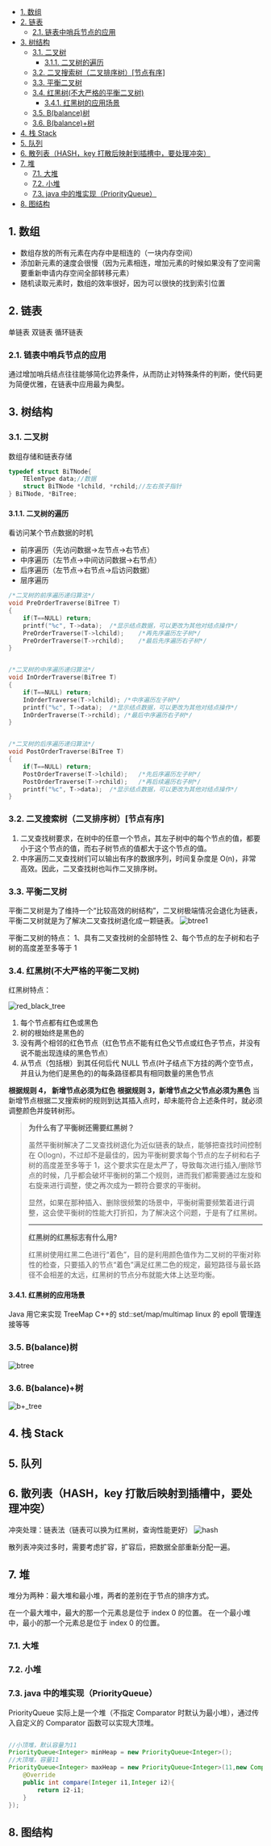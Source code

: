 <!-- @import "[TOC]" {cmd="toc" depthFrom=1 depthTo=6 orderedList=false} -->

<!-- code_chunk_output -->

- [1. 数组](#1-数组)
- [2. 链表](#2-链表)
  - [2.1. 链表中哨兵节点的应用](#21-链表中哨兵节点的应用)
- [3. 树结构](#3-树结构)
  - [3.1. 二叉树](#31-二叉树)
    - [3.1.1. 二叉树的遍历](#311-二叉树的遍历)
  - [3.2. 二叉搜索树（二叉排序树）[节点有序]](#32-二叉搜索树二叉排序树节点有序)
  - [3.3. 平衡二叉树](#33-平衡二叉树)
  - [3.4. 红黑树(不大严格的平衡二叉树)](#34-红黑树不大严格的平衡二叉树)
    - [3.4.1. 红黑树的应用场景](#341-红黑树的应用场景)
  - [3.5. B(balance)树](#35-bbalance树)
  - [3.6. B(balance)+树](#36-bbalance树)
- [4. 栈 Stack](#4-栈-stack)
- [5. 队列](#5-队列)
- [6. 散列表（HASH，key 打散后映射到插槽中，要处理冲突）](#6-散列表hashkey-打散后映射到插槽中要处理冲突)
- [7. 堆](#7-堆)
  - [7.1. 大堆](#71-大堆)
  - [7.2. 小堆](#72-小堆)
  - [7.3. java 中的堆实现（PriorityQueue）](#73-java-中的堆实现priorityqueue)
- [8. 图结构](#8-图结构)

<!-- /code_chunk_output -->

## 1. 数组

- 数组存放的所有元素在内存中是相连的（一块内存空间）
- 添加新元素的速度会很慢（因为元素相连，增加元素的时候如果没有了空间需要重新申请内存空间全部转移元素）
- 随机读取元素时，数组的效率很好，因为可以很快的找到索引位置

## 2. 链表

单链表
双链表
循环链表

### 2.1. 链表中哨兵节点的应用

通过增加哨兵结点往往能够简化边界条件，从而防止对特殊条件的判断，使代码更为简便优雅，在链表中应用最为典型。

## 3. 树结构

### 3.1. 二叉树

数组存储和链表存储

```c++
typedef struct BiTNode{
    TElemType data;//数据
    struct BiTNode *lchild, *rchild;//左右孩子指针
} BiTNode, *BiTree;
```

#### 3.1.1. 二叉树的遍历

看访问某个节点数据的时机

- 前序遍历（先访问数据->左节点->右节点）
- 中序遍历（左节点->中间访问数据->右节点）
- 后序遍历（左节点->右节点->后访问数据）
- 层序遍历

```c++
/*二叉树的前序遍历递归算法*/
void PreOrderTraverse(BiTree T)
{
    if(T==NULL) return;
    printf("%c", T->data);  /*显示结点数据，可以更改为其他对结点操作*/
    PreOrderTraverse(T->lchild);    /*再先序遍历左子树*/
    PreOrderTraverse(T->rchild);    /*最后先序遍历右子树*/
}


/*二叉树的中序遍历递归算法*/
void InOrderTraverse(BiTree T)
{
    if(T==NULL) return;
    InOrderTraverse(T->lchild); /*中序遍历左子树*/
    printf("%c", T->data);  /*显示结点数据，可以更改为其他对结点操作*/
    InOrderTraverse(T->rchild); /*最后中序遍历右子树*/
}


/*二叉树的后序遍历递归算法*/
void PostOrderTraverse(BiTree T)
{
    if(T==NULL) return;
    PostOrderTraverse(T->lchild);   /*先后序遍历左子树*/
    PostOrderTraverse(T->rchild);   /*再后续遍历右子树*/
    printf("%c", T->data);  /*显示结点数据，可以更改为其他对结点操作*/
}
```

### 3.2. 二叉搜索树（二叉排序树）[节点有序]

1. 二叉查找树要求，在树中的任意一个节点，其左子树中的每个节点的值，都要小于这个节点的值，而右子树节点的值都大于这个节点的值。
2. 中序遍历二叉查找树们可以输出有序的数据序列，时间复杂度是 O(n)，非常高效。因此，二叉查找树也叫作二叉排序树。

### 3.3. 平衡二叉树

平衡二叉树是为了维持一个“比较高效的树结构”，二叉树极端情况会退化为链表，平衡二叉树就是为了解决二叉查找树退化成一颗链表。
![btree1](btree_1.jpeg)

平衡二叉树的特点：
1、具有二叉查找树的全部特性
2、每个节点的左子树和右子树的高度差至多等于 1

### 3.4. 红黑树(不大严格的平衡二叉树)

红黑树特点：

![red_black_tree](rb_tree.png)

1. 每个节点都有红色或黑色
2. 树的根始终是黑色的
3. 没有两个相邻的红色节点（红色节点不能有红色父节点或红色子节点，并没有说不能出现连续的黑色节点）
4. 从节点（包括根）到其任何后代 NULL 节点(叶子结点下方挂的两个空节点，并且认为他们是黑色的)的每条路径都具有相同数量的黑色节点

**根据规则 4， 新增节点必须为红色**
**根据规则 3，新增节点之父节点必须为黑色**
当新增节点根据二叉搜索树的规则到达其插入点时，却未能符合上述条件时，就必须调整颜色并旋转树形。

> **为什么有了平衡树还需要红黑树？**
>
> 虽然平衡树解决了二叉查找树退化为近似链表的缺点，能够把查找时间控制在 O(logn)，不过却不是最佳的，因为平衡树要求每个节点的左子树和右子树的高度差至多等于 1，这个要求实在是太严了，导致每次进行插入/删除节点的时候，几乎都会破坏平衡树的第二个规则，进而我们都需要通过左旋和右旋来进行调整，使之再次成为一颗符合要求的平衡树。
>
> 显然，如果在那种插入、删除很频繁的场景中，平衡树需要频繁着进行调整，这会使平衡树的性能大打折扣，为了解决这个问题，于是有了红黑树。
>
> ---
>
> **红黑树的红黑标志有什么用?**
>
> 红黑树使用红黑二色进行“着色”，目的是利用颜色值作为二叉树的平衡对称性的检查，只要插入的节点“着色”满足红黑二色的规定，最短路径与最长路径不会相差的太远，红黑树的节点分布就能大体上达至均衡。

#### 3.4.1. 红黑树的应用场景

Java 用它来实现 TreeMap
C++的 std::set/map/multimap
linux 的 epoll 管理连接等等

### 3.5. B(balance)树

![btree](b_tree.png)

### 3.6. B(balance)+树

![b+_tree](b+_tree.png)

## 4. 栈 Stack

## 5. 队列

## 6. 散列表（HASH，key 打散后映射到插槽中，要处理冲突）

冲突处理：链表法（链表可以换为红黑树，查询性能更好）
![hash](hash.png)

散列表冲突过多时，需要考虑扩容，扩容后，把数据全部重新分配一遍。

## 7. 堆

堆分为两种：最大堆和最小堆，两者的差别在于节点的排序方式。

在一个最大堆中，最大的那一个元素总是位于 index 0 的位置。
在一个最小堆中，最小的那一个元素总是位于 index 0 的位置。

### 7.1. 大堆

### 7.2. 小堆

### 7.3. java 中的堆实现（PriorityQueue）

PriorityQueue 实际上是一个堆（不指定 Comparator 时默认为最小堆），通过传入自定义的 Comparator 函数可以实现大顶堆。

```java

//小顶堆，默认容量为11
PriorityQueue<Integer> minHeap = new PriorityQueue<Integer>();
//大顶堆，容量11
PriorityQueue<Integer> maxHeap = new PriorityQueue<Integer>(11,new Comparator<Integer>(){
    @Override
    public int compare(Integer i1,Integer i2){
        return i2-i1;
    }
});

```

## 8. 图结构
